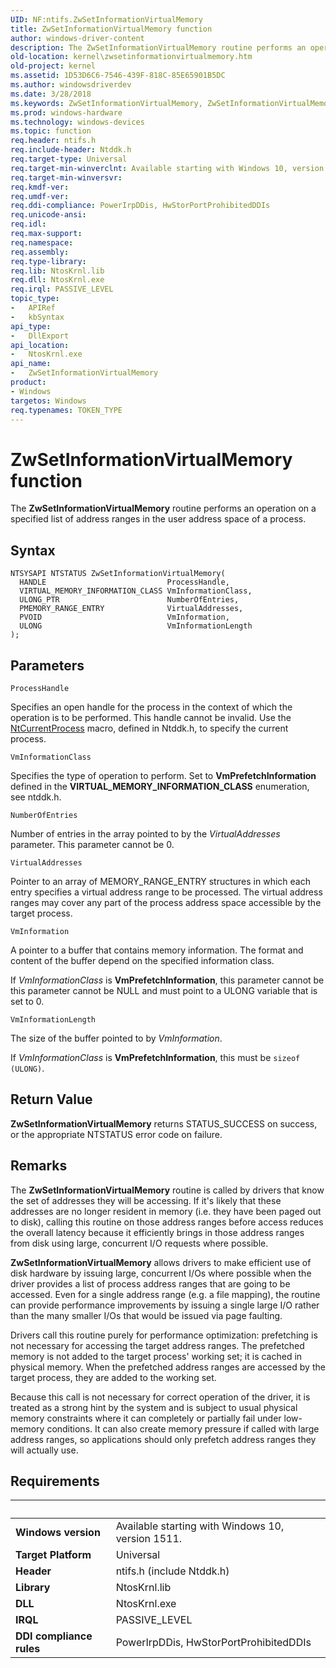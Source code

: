 ```yaml
---
UID: NF:ntifs.ZwSetInformationVirtualMemory
title: ZwSetInformationVirtualMemory function
author: windows-driver-content
description: The ZwSetInformationVirtualMemory routine performs an operation on a specified list of address ranges in the user address space of a process.
old-location: kernel\zwsetinformationvirtualmemory.htm
old-project: kernel
ms.assetid: 1D53D6C6-7546-439F-818C-85E65901B5DC
ms.author: windowsdriverdev
ms.date: 3/28/2018
ms.keywords: ZwSetInformationVirtualMemory, ZwSetInformationVirtualMemory routine [Kernel-Mode Driver Architecture], kernel.zwsetinformationvirtualmemory, ntifs/ZwSetInformationVirtualMemory
ms.prod: windows-hardware
ms.technology: windows-devices
ms.topic: function
req.header: ntifs.h
req.include-header: Ntddk.h
req.target-type: Universal
req.target-min-winverclnt: Available starting with Windows 10, version 1511.
req.target-min-winversvr: 
req.kmdf-ver: 
req.umdf-ver: 
req.ddi-compliance: PowerIrpDDis, HwStorPortProhibitedDDIs
req.unicode-ansi: 
req.idl: 
req.max-support: 
req.namespace: 
req.assembly: 
req.type-library: 
req.lib: NtosKrnl.lib
req.dll: NtosKrnl.exe
req.irql: PASSIVE_LEVEL
topic_type:
-	APIRef
-	kbSyntax
api_type:
-	DllExport
api_location:
-	NtosKrnl.exe
api_name:
-	ZwSetInformationVirtualMemory
product:
- Windows
targetos: Windows
req.typenames: TOKEN_TYPE
---
```



# ZwSetInformationVirtualMemory function
The <b>ZwSetInformationVirtualMemory</b> routine performs an operation on a specified list of address ranges in the user address space of a process.

## Syntax

```
NTSYSAPI NTSTATUS ZwSetInformationVirtualMemory(
  HANDLE                           ProcessHandle,
  VIRTUAL_MEMORY_INFORMATION_CLASS VmInformationClass,
  ULONG_PTR                        NumberOfEntries,
  PMEMORY_RANGE_ENTRY              VirtualAddresses,
  PVOID                            VmInformation,
  ULONG                            VmInformationLength
);
```

## Parameters

`ProcessHandle`

Specifies an open handle for the process in the context of which the operation is to be performed. This handle cannot be invalid. Use the <a href="https://msdn.microsoft.com/library/windows/hardware/ff556482">NtCurrentProcess</a> macro, defined in Ntddk.h, to specify the current process.

`VmInformationClass`

Specifies the type of operation to perform. Set to  <b>VmPrefetchInformation</b> defined in the <b>VIRTUAL_MEMORY_INFORMATION_CLASS</b> enumeration, see ntddk.h.

`NumberOfEntries`

Number of entries in the array pointed to by the <i>VirtualAddresses</i> parameter. This parameter cannot be 0.

`VirtualAddresses`

Pointer to an array of MEMORY_RANGE_ENTRY structures in which each entry specifies a virtual address range to be processed. The virtual address ranges may cover any part of the process address space accessible by the target process.

`VmInformation`

A pointer to a buffer that contains memory information.
                    The format and content of the buffer depend on the
                    specified information class.


If <i>VmInformationClass</i> is  <b>VmPrefetchInformation</b>, this parameter cannot be this parameter cannot be NULL and must point to a ULONG variable that is set to 0.

`VmInformationLength`

The size of the buffer pointed to by  <i>VmInformation</i>. 

If <i>VmInformationClass</i> is <b>VmPrefetchInformation</b>, this must be <code>sizeof (ULONG)</code>.


## Return Value

<b>ZwSetInformationVirtualMemory</b> returns STATUS_SUCCESS on success, or the appropriate NTSTATUS error code on failure.

## Remarks

The <b>ZwSetInformationVirtualMemory</b> routine is called by drivers that know the set of addresses they will be accessing. If it's likely that these addresses are no longer resident in memory (i.e. they have been paged out to disk), calling this routine on those address ranges before access reduces the overall latency because it efficiently brings in those address ranges from disk using large, concurrent I/O requests where possible.



<b>ZwSetInformationVirtualMemory</b> allows drivers to make efficient use of disk hardware by issuing large, concurrent I/Os where possible when the driver provides a list of process address ranges that are going to be accessed. Even for a single address range (e.g. a file mapping), the routine can provide performance improvements by issuing a single large I/O rather than the many smaller I/Os that would be issued via page faulting.



Drivers call this routine  purely for performance optimization: prefetching is not necessary for accessing the target address ranges. The prefetched memory is not added to the target process' working set; it is cached in physical memory. When the prefetched address ranges are accessed by the target process, they are added to the working set.



Because this call is  not necessary for correct operation of the driver, it is treated as a strong hint by the system and is subject to usual physical memory constraints where it can completely or partially fail under low-memory conditions. It can also create memory pressure if called with large address ranges, so applications should only prefetch address ranges they will actually use.

## Requirements
| &nbsp; | &nbsp; |
| ---- |:---- |
| **Windows version** | Available starting with Windows 10, version 1511.  |
| **Target Platform** | Universal |
| **Header** | ntifs.h (include Ntddk.h) |
| **Library** | NtosKrnl.lib |
| **DLL** | NtosKrnl.exe |
| **IRQL** | PASSIVE_LEVEL |
| **DDI compliance rules** | PowerIrpDDis, HwStorPortProhibitedDDIs |